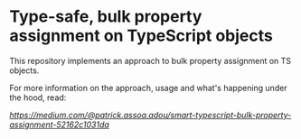 # Type-safe, bulk property assignment on TypeScript objects
This repository implements an approach to bulk property assignment on TS objects.


For more information on the approach, usage and what's happening under the hood, read:

*https://medium.com/@patrick.assoa.adou/smart-typescript-bulk-property-assignment-52162c1031da*



